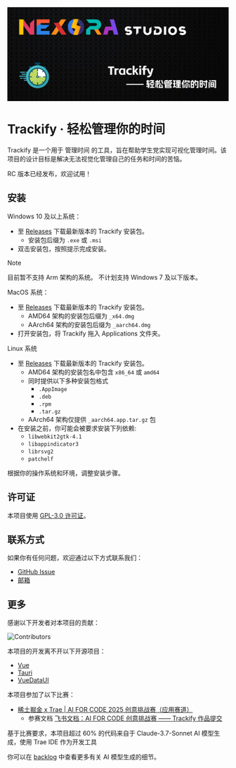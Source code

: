 <img src="./assets/Banner.png">

# Trackify · 轻松管理你的时间

Trackify 是一个用于 管理时间 的工具，旨在帮助学生党实现可视化管理时间。该项目的设计目标是解决无法视觉化管理自己的任务和时间的苦恼。

RC 版本已经发布，欢迎试用！

## 安装

Windows 10 及以上系统：

-   至 [Releases](https://github.com/NEXORA-Studios/Trackify/releases) 下载最新版本的 Trackify 安装包。
    -   安装包后缀为 `.exe` 或 `.msi`
-   双击安装包，按照提示完成安装。

> [!NOTE]
> 目前暂不支持 Arm 架构的系统。
> 不计划支持 Windows 7 及以下版本。

MacOS 系统：

-   至 [Releases](https://github.com/NEXORA-Studios/Trackify/releases) 下载最新版本的 Trackify 安装包。
    -   AMD64 架构的安装包后缀为 `_x64.dmg`
    -   AArch64 架构的安装包后缀为 `_aarch64.dmg`
-   打开安装包，将 Trackify 拖入 Applications 文件夹。

Linux 系统

-   至 [Releases](https://github.com/NEXORA-Studios/Trackify/releases) 下载最新版本的 Trackify 安装包。
    -   AMD64 架构的安装包名中包含 `x86_64` 或 `amd64`
    -   同时提供以下多种安装包格式
        -   `.AppImage`
        -   `.deb`
        -   `.rpm`
        -   `.tar.gz`
    -   AArch64 架构仅提供 `_aarch64.app.tar.gz` 包
-   在安装之前，你可能会被要求安装下列依赖:
    -   `libwebkit2gtk-4.1`
    -   `libappindicator3`
    -   `librsvg2`
    -   `patchelf`

根据你的操作系统和环境，调整安装步骤。

## 许可证

本项目使用 [GPL-3.0 许可证](LICENSE)。

## 联系方式

如果你有任何问题，欢迎通过以下方式联系我们：

-   [GitHub Issue](https://github.com/NEXORA-Studios/Trackify/issues)
-   [邮箱](mailto:jim.lin.4549@outlook.com)

## 更多

感谢以下开发者对本项目的贡献：

![Contributors](https://contrib.rocks/image?repo=NEXORA-Studios/Trackify)

本项目的开发离不开以下开源项目：

-   [Vue](https://github.com/vuejs/)
-   [Tauri](https://github.com/tauri-apps/tauri)
-   [VueDataUI](https://github.com/graphieros/vue-data-ui)

本项目参加了以下比赛：

-   [稀土掘金 x Trae | AI FOR CODE 2025 创意挑战赛（应用赛道）](https://juejin.cn/coding-contest?utm_source=juejin&utm_medium=aiforcode&utm_campaign=wtagi)
    -   参赛文档 [飞书文档：AI FOR CODE 创意挑战赛 —— Trackify 作品提交](https://nexora-studios.feishu.cn/wiki/XMuVwzfZxinRfIkbr3jcJM8Vn6R)

基于比赛要求，本项目超过 60% 的代码来自于 Claude-3.7-Sonnet AI 模型生成，使用 Trae IDE 作为开发工具

你可以在 [backlog](/backlog/) 中查看更多有关 AI 模型生成的细节。
